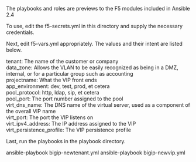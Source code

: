 The playbooks and roles are previews to the F5 modules included in Ansible 2.4

To use, edit the f5-secrets.yml in this directory and supply the necessary credentials.

Next, edit f5-vars.yml appropriately. The values and their intent are listed below.

tenant: The name of the customer or company<br>
data_zone: Allows the VLAN to be easily recognized as being in a DMZ, internal, or for a particular group such as accounting<br>
projectname: What the VIP front ends<br>
app_environment: dev, test, prod, et cetera<br>
pool_protocol: http, ldap, sip, et cetera<br>
pool_port: The port number assigned to the pool<br>
virt_dns_name: The DNS name of the virtual server, used as a component of the overall VIP name<br>
virt_port: The port the VIP listens on<br>
virt_ipv4_address: The IP address assigned to the VIP<br>
virt_persistence_profile: The VIP persistence profile<br>

Last, run the playbooks in the playbook directory.

ansible-playbook bigip-newtenant.yml
ansible-playbook bigip-newvip.yml
